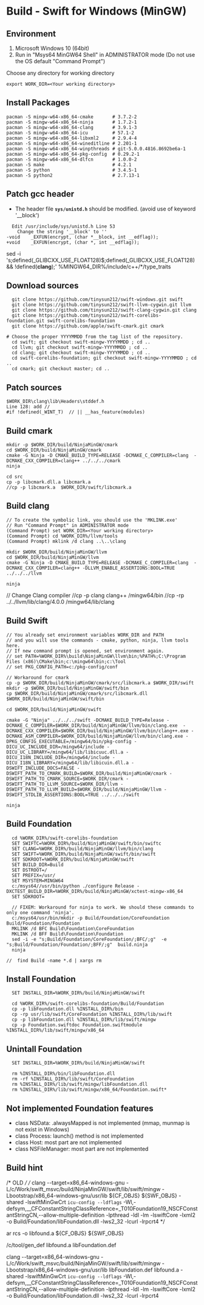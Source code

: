 # Build - Swift for Windows (MinGW)

Environment
----------------

1. Microsoft Windows 10 (64bit)
2. Run in "Msys64 MinGW64 Shell" in ADMINISTRATOR mode
   (Do not use the OS default "Command Prompt")

Choose any directory for working directory
```
export WORK_DIR=<Your working directory>
```

Install Packages
----------------------
```
pacman -S mingw-w64-x86_64-cmake       # 3.7.2-2
pacman -S mingw-w64-x86_64-ninja       # 1.7.2-1
pacman -S mingw-w64-x86_64-clang       # 3.9.1-3
pacman -S mingw-w64-x86_64-icu         # 57.1-2
pacman -S mingw-w64-x86_64-libxml2     # 2.9.4-4
pacman -S mingw-w64-x86_64-wineditline # 2.201-1
pacman -S mingw-w64-x86_64-winpthreads # git-5.0.0.4816.8692be6a-1
pacman -S mingw-w64-x86_64-pkg-config  # 0.29.2-1
pacman -S mingw-w64-x86_64-dlfcn       # 1.0.0-2
pacman -S make                         # 4.2.1
pacman -S python                       # 3.4.5-1
pacman -S python2                      # 2.7.13-1
```

Patch gcc header
----------------
  
 - The header file **`sys/unistd.h`** should be modified. (avoid use of keyword '__block')
```
  Edit /usr/include/sys/unistd.h Line 53
    Change the string '__block' to ''
-void    _EXFUN(encrypt, (char *__block, int __edflag)); 
+void    _EXFUN(encrypt, (char *, int __edflag));
```

sed -i 's;defined(_GLIBCXX_USE_FLOAT128)$;defined(_GLIBCXX_USE_FLOAT128) \&\& !defined\(__clang__\);' %MINGW64_DIR%/include/c++/*/type_traits


Download sources
----------------
```
  git clone https://github.com/tinysun212/swift-windows.git swift
  git clone https://github.com/tinysun212/swift-llvm-cygwin.git llvm
  git clone https://github.com/tinysun212/swift-clang-cygwin.git clang
  git clone https://github.com/tinysun212/swift-corelibs-foundation.git swift-corelibs-foundation
  git clone https://github.com/apple/swift-cmark.git cmark

# Choose the proper YYYYMMDD from the tag list of the repository. 
  cd swift; git checkout swift-mingw-YYYYMMDD ; cd ..
  cd llvm; git checkout swift-mingw-YYYYMMDD ; cd ..
  cd clang; git checkout swift-mingw-YYYYMMDD ; cd ..
  cd swift-corelibs-foundation; git checkout swift-mingw-YYYYMMDD ; cd ..
  cd cmark; git checkout master; cd ..
```

Patch sources
-------------
```
$WORK_DIR\clang\lib\Headers\stddef.h
Line 128: add //
#if !defined(_WINT_T)  // || __has_feature(modules)
```

Build cmark
-----------
```
mkdir -p $WORK_DIR/build/NinjaMinGW/cmark
cd $WORK_DIR/build/NinjaMinGW/cmark
cmake -G Ninja -D CMAKE_BUILD_TYPE=RELEASE -DCMAKE_C_COMPILER=clang  -DCMAKE_CXX_COMPILER=clang++ ../../../cmark
ninja

cd src
cp -p libcmark.dll.a libcmark.a
//cp -p libcmark.a  $WORK_DIR/swift/libcmark.a
```

Build clang
-----------
```
// To create the symbolic link, you should use the 'MKLINK.exe'
// Run "Command Prompt" in ADMINISTRATOR mode
(Command Prompt) set WORK_DIR=<Your working directory>
(Command Prompt) cd %WORK_DIR%/llvm/tools
(Command Prompt) mklink /d clang ..\..\clang

mkdir $WORK_DIR/build/NinjaMinGW/llvm
cd $WORK_DIR/build/NinjaMinGW/llvm
cmake -G Ninja -D CMAKE_BUILD_TYPE=RELEASE -DCMAKE_C_COMPILER=clang  -DCMAKE_CXX_COMPILER=clang++ -DLLVM_ENABLE_ASSERTIONS:BOOL=TRUE ../../../llvm

ninja
```

// Change Clang compiler
//cp -p clang clang++ /mingw64/bin
//cp -rp ../../llvm/lib/clang/4.0.0 /mingw64/lib/clang



Build Swift
-----------
```
// You already set environment variables WORK_DIR and PATH
// and you will use the commands - cmake, python, ninja, llvm tools here.
// If new command prompt is opened, set environment again.
// set PATH=%WORK_DIR%\build\NinjaMinGW\llvm\bin;%PATH%;C:\Program Files (x86)\CMake\bin;c:\mingw64\bin;c:\Tool
// set PKG_CONFIG_PATH=c:/pkg-config/conf

// Workaround for cmark
cp -p $WORK_DIR/build/NinjaMinGW/cmark/src/libcmark.a $WORK_DIR/swift
mkdir -p $WORK_DIR/build/NinjaMinGW/swift/bin		
cp $WORK_DIR/build/NinjaMinGW/cmark/src/libcmark.dll $WORK_DIR/build/NinjaMinGW/swift/bin		

cd $WORK_DIR/build/NinjaMinGW/swift

cmake -G "Ninja" ../../../swift -DCMAKE_BUILD_TYPE=Release -DCMAKE_C_COMPILER=$WORK_DIR/build/NinjaMinGW/llvm/bin/clang.exe  -DCMAKE_CXX_COMPILER=$WORK_DIR/build/NinjaMinGW/llvm/bin/clang++.exe -DCMAKE_ASM_COMPILER=$WORK_DIR/build/NinjaMinGW/llvm/bin/clang.exe -DPKG_CONFIG_EXECUTABLE=/mingw64/bin/pkg-config -DICU_UC_INCLUDE_DIR=/mingw64/include -DICU_UC_LIBRARY=/mingw64/lib/libicuuc.dll.a -DICU_I18N_INCLUDE_DIR=/mingw64/include -DICU_I18N_LIBRARY=/mingw64/lib/libicuin.dll.a -DSWIFT_INCLUDE_DOCS=FALSE -DSWIFT_PATH_TO_CMARK_BUILD=$WORK_DIR/build/NinjaMinGW/cmark -DSWIFT_PATH_TO_CMARK_SOURCE=$WORK_DIR/cmark -DSWIFT_PATH_TO_LLVM_SOURCE=$WORK_DIR/llvm -DSWIFT_PATH_TO_LLVM_BUILD=$WORK_DIR/build/NinjaMinGW/llvm -DSWIFT_STDLIB_ASSERTIONS:BOOL=TRUE ../../../swift

ninja
```

Build Foundation
----------------
```
  cd %WORK_DIR%/swift-corelibs-foundation
  SET SWIFTC=%WORK_DIR%/build/NinjaMinGW/swift/bin/swiftc 
  SET CLANG=%WORK_DIR%/build/NinjaMinGW/llvm/bin/clang 
  SET SWIFT=%WORK_DIR%/build/NinjaMinGW/swift/bin/swift 
  SET SDKROOT=%WORK_DIR%/build/NinjaMinGW/swift
  SET BUILD_DIR=Build
  SET DSTROOT=/
  SET PREFIX=/usr/
  SET MSYSTEM=MINGW64
  c:/msys64//usr/bin/python ./configure Release -DXCTEST_BUILD_DIR=%WORK_DIR%/build/NinjaMinGW/xctest-mingw-x86_64
  SET SDKROOT=
  
  // FIXEM: Workaround for ninja to work. We should these commands to only one command 'ninja'.
  c:/msys64/usr/bin/mkdir -p Build/Foundation/CoreFoundation Build/Foundation/Foundation
  MKLINK /d BFC Build\Foundation\CoreFoundation
  MKLINK /d BFF Build\Foundation\Foundation
  sed -i -e "s;Build/Foundation/CoreFoundation/;BFC/;g"  -e "s;Build/Foundation/Foundation/;BFF/;g"  build.ninja
  ninja

//  find Build -name *.d | xargs rm
```

Install Foundation
------------------
```
  SET INSTALL_DIR=%WORK_DIR%/build/NinjaMinGW/swift

  cd %WORK_DIR%/swift-corelibs-foundation/Build/Foundation
  cp -p libFoundation.dll %INSTALL_DIR%/bin
  cp -rp usr/lib/swift/CoreFoundation %INSTALL_DIR%/lib/swift
  cp -p libFoundation.dll %INSTALL_DIR%/lib/swift/mingw
  cp -p Foundation.swiftdoc Foundation.swiftmodule %INSTALL_DIR%/lib/swift/mingw/x86_64
```

Unintall Foundation
-------------------
```
  SET INSTALL_DIR=%WORK_DIR%/build/NinjaMinGW/swift

  rm %INSTALL_DIR%/bin/libFoundation.dll
  rm -rf %INSTALL_DIR%/lib/swift/CoreFoundation
  rm %INSTALL_DIR%/lib/swift/mingw/libFoundation.dll
  rm %INSTALL_DIR%/lib/swift/mingw/x86_64/Foundation.swift*
```


Not implemented Foundation features
-----------------------------------
- class NSData: .alwaysMapped is not implemented (mmap, munmap is not exist in Windows)
- class Process: launch() method is not implemented
- class Host: most part are not implemented
- class NSFileManager: most part are not implemented

Build hint
----------
  
/* OLD */
/*
clang --target=x86_64-windows-gnu  -L/c/Work/swift_msvc/build/NinjaMinGW/swift/lib/swift/mingw  -Lbootstrap/x86_64-windows-gnu/usr/lib  ${CF_OBJS} ${SWF_OBJS}  -shared  -lswiftMinGwCrt `icu-config --ldflags` -Wl,-defsym,__CFConstantStringClassReference=_T010Foundation19_NSCFConstantStringCN,--allow-multiple-definition -lpthread -ldl -lm -lswiftCore -lxml2 -o Build/Foundation/libFoundation.dll -lws2_32 -lcurl -lrpcrt4
*/

ar rcs -o libfound.a ${CF_OBJS} ${SWF_OBJS}

/c/tool/gen_def libfound.a libFoundation.def

clang --target=x86_64-windows-gnu  -L/c/Work/swift_msvc/build/NinjaMinGW/swift/lib/swift/mingw  -Lbootstrap/x86_64-windows-gnu/usr/lib  libFoundation.def libfound.a -shared  -lswiftMinGwCrt `icu-config --ldflags` -Wl,-defsym,__CFConstantStringClassReference=_T010Foundation19_NSCFConstantStringCN,--allow-multiple-definition -lpthread -ldl -lm -lswiftCore -lxml2 -o Build/Foundation/libFoundation.dll -lws2_32 -lcurl -lrpcrt4

